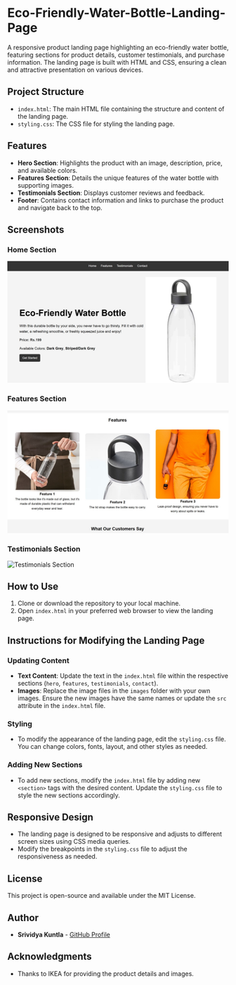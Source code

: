 # Eco-Friendly-Water-Bottle-Landing-Page
A responsive product landing page highlighting an eco-friendly water bottle, featuring sections for product details, customer testimonials, and purchase information.  The landing page is built with HTML and CSS, ensuring a clean and attractive presentation on various devices.

## Project Structure

- `index.html`: The main HTML file containing the structure and content of the landing page.
- `styling.css`: The CSS file for styling the landing page.

## Features

- **Hero Section**: Highlights the product with an image, description, price, and available colors.
- **Features Section**: Details the unique features of the water bottle with supporting images.
- **Testimonials Section**: Displays customer reviews and feedback.
- **Footer**: Contains contact information and links to purchase the product and navigate back to the top.

## Screenshots

### Home Section
![Home Section](images/Nav_and_Home_section.jpeg)

### Features Section
![Features Section](images/Features_section.jpeg)

### Testimonials Section
![Testimonials Section](images/Testimonials_and_contact_section.jpeg)
## How to Use

1. Clone or download the repository to your local machine.
2. Open `index.html` in your preferred web browser to view the landing page.

## Instructions for Modifying the Landing Page

### Updating Content

- **Text Content**: Update the text in the `index.html` file within the respective sections (`hero`, `features`, `testimonials`, `contact`).
- **Images**: Replace the image files in the `images` folder with your own images. Ensure the new images have the same names or update the `src` attribute in the `index.html` file.

### Styling

- To modify the appearance of the landing page, edit the `styling.css` file. You can change colors, fonts, layout, and other styles as needed.

### Adding New Sections

- To add new sections, modify the `index.html` file by adding new `<section>` tags with the desired content. Update the `styling.css` file to style the new sections accordingly.

## Responsive Design

- The landing page is designed to be responsive and adjusts to different screen sizes using CSS media queries. 
- Modify the breakpoints in the `styling.css` file to adjust the responsiveness as needed.

## License

This project is open-source and available under the MIT License.

## Author

- **Srividya Kuntla** - [GitHub Profile](https://github.com/srividya-kuntla)

## Acknowledgments

- Thanks to IKEA for providing the product details and images.

